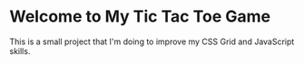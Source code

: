 # Welcome to My Tic Tac Toe Game 

This is a small project that I'm doing to improve my CSS Grid and JavaScript skills. 